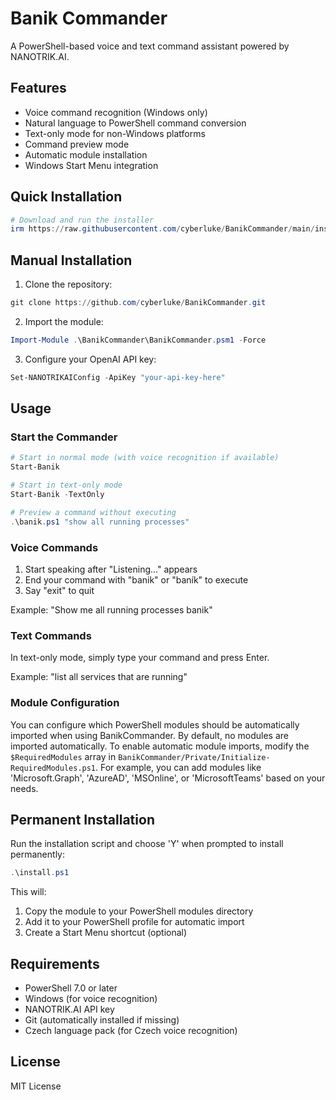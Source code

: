 # Banik Commander

A PowerShell-based voice and text command assistant powered by NANOTRIK.AI.

## Features

- Voice command recognition (Windows only)
- Natural language to PowerShell command conversion
- Text-only mode for non-Windows platforms
- Command preview mode
- Automatic module installation
- Windows Start Menu integration

## Quick Installation

```powershell
# Download and run the installer
irm https://raw.githubusercontent.com/cyberluke/BanikCommander/main/install.ps1 | iex
```

## Manual Installation

1. Clone the repository:
```powershell
git clone https://github.com/cyberluke/BanikCommander.git
```

2. Import the module:
```powershell
Import-Module .\BanikCommander\BanikCommander.psm1 -Force
```

3. Configure your OpenAI API key:
```powershell
Set-NANOTRIKAIConfig -ApiKey "your-api-key-here"
```

## Usage

### Start the Commander

```powershell
# Start in normal mode (with voice recognition if available)
Start-Banik

# Start in text-only mode
Start-Banik -TextOnly

# Preview a command without executing
.\banik.ps1 "show all running processes"
```

### Voice Commands

1. Start speaking after "Listening..." appears
2. End your command with "banik" or "baník" to execute
3. Say "exit" to quit

Example: "Show me all running processes banik"

### Text Commands

In text-only mode, simply type your command and press Enter.

Example: "list all services that are running"

### Module Configuration
You can configure which PowerShell modules should be automatically imported when using BanikCommander. By default, no modules are imported automatically. To enable automatic module imports, modify the `$RequiredModules` array in `BanikCommander/Private/Initialize-RequiredModules.ps1`. For example, you can add modules like 'Microsoft.Graph', 'AzureAD', 'MSOnline', or 'MicrosoftTeams' based on your needs.

## Permanent Installation

Run the installation script and choose 'Y' when prompted to install permanently:
```powershell
.\install.ps1
```

This will:
1. Copy the module to your PowerShell modules directory
2. Add it to your PowerShell profile for automatic import
3. Create a Start Menu shortcut (optional)

## Requirements

- PowerShell 7.0 or later
- Windows (for voice recognition)
- NANOTRIK.AI API key
- Git (automatically installed if missing)
- Czech language pack (for Czech voice recognition)

## License

MIT License